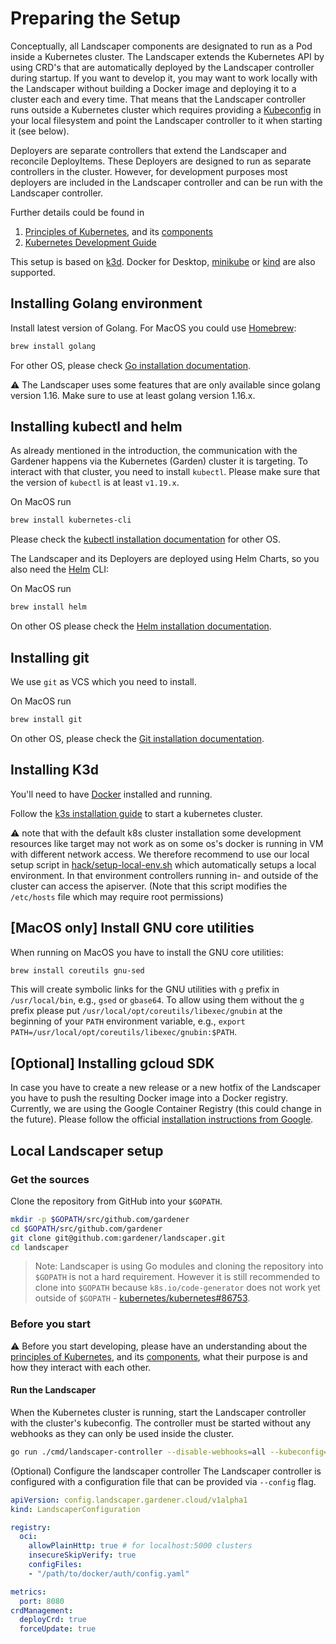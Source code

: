 # Preparing the Setup

Conceptually, all Landscaper components are designated to run as a Pod inside a Kubernetes cluster.
The Landscaper extends the Kubernetes API by using CRD's that are automatically deployed by the Landscaper controller during startup.
If you want to develop it, you may want to work locally with the Landscaper without building a Docker image and deploying it to a cluster each and every time.
That means that the Landscaper controller runs outside a Kubernetes cluster which requires providing a [Kubeconfig](https://kubernetes.io/docs/tasks/access-application-cluster/authenticate-across-clusters-kubeconfig/) in your local filesystem and point the Landscaper controller to it when starting it (see below).

Deployers are separate controllers that extend the Landscaper and reconcile DeployItems.
These Deployers are designed to run as separate controllers in the cluster.
However, for development purposes most deployers are included in the Landscaper controller and can be run with the Landscaper controller.

Further details could be found in

1. [Principles of Kubernetes](https://kubernetes.io/docs/concepts/), and its [components](https://kubernetes.io/docs/concepts/overview/components/)
1. [Kubernetes Development Guide](https://github.com/kubernetes/community/tree/master/contributors/devel)

This setup is based on [k3d](https://github.com/rancher/k3d).
Docker for Desktop, [minikube](https://github.com/kubernetes/minikube) or [kind](https://github.com/kubernetes-sigs/kind) are also supported.

## Installing Golang environment

Install latest version of Golang. For MacOS you could use [Homebrew](https://brew.sh/):

```bash
brew install golang
```

For other OS, please check [Go installation documentation](https://golang.org/doc/install).

:warning: The Landscaper uses some features that are only available since golang version 1.16. Make sure to use at least golang version 1.16.x.

## Installing kubectl and helm

As already mentioned in the introduction, the communication with the Gardener happens via the Kubernetes (Garden) cluster it is targeting. To interact with that cluster, you need to install `kubectl`. Please make sure that the version of `kubectl` is at least `v1.19.x`.

On MacOS run

```bash
brew install kubernetes-cli
```

Please check the [kubectl installation documentation](https://kubernetes.io/docs/tasks/tools/install-kubectl/) for other OS.

The Landscaper and its Deployers are deployed using Helm Charts, so you also need the [Helm](https://github.com/kubernetes/helm) CLI:

On MacOS run

```bash
brew install helm
```

On other OS please check the [Helm installation documentation](https://helm.sh/docs/intro/install/).

## Installing git

We use `git` as VCS which you need to install.

On MacOS run

```bash
brew install git
```

On other OS, please check the [Git installation documentation](https://git-scm.com/book/en/v2/Getting-Started-Installing-Git).


## Installing K3d

You'll need to have [Docker](https://docs.docker.com/get-docker/) installed and running.

Follow the [k3s installation guide](https://k3d.io/#installation) to start a kubernetes cluster.

:warning: note that with the default k8s cluster installation some development resources like target may not work as on some os's docker is running in VM with different network access.
We therefore recommend to use our local setup script in [hack/setup-local-env.sh](../../hack/setup-local-env.sh) which automatically setups a local environment. 
In that environment controllers running in- and outside of the cluster can access the apiserver. (Note that this script modifies the `/etc/hosts` file which may require root permissions)

## [MacOS only] Install GNU core utilities

When running on MacOS you have to install the GNU core utilities:

```bash
brew install coreutils gnu-sed
```

This will create symbolic links for the GNU utilities with `g` prefix in `/usr/local/bin`, e.g., `gsed` or `gbase64`. To allow using them without the `g` prefix please put `/usr/local/opt/coreutils/libexec/gnubin` at the beginning of your `PATH` environment variable, e.g., `export PATH=/usr/local/opt/coreutils/libexec/gnubin:$PATH`.

## [Optional] Installing gcloud SDK

In case you have to create a new release or a new hotfix of the Landscaper you have to push the resulting Docker image into a Docker registry. Currently, we are using the Google Container Registry (this could change in the future). Please follow the official [installation instructions from Google](https://cloud.google.com/sdk/downloads).

## Local Landscaper setup

### Get the sources

Clone the repository from GitHub into your `$GOPATH`.

```bash
mkdir -p $GOPATH/src/github.com/gardener
cd $GOPATH/src/github.com/gardener
git clone git@github.com:gardener/landscaper.git
cd landscaper
```

> Note: Landscaper is using Go modules and cloning the repository into `$GOPATH` is not a hard requirement. However it is still recommended to clone into `$GOPATH` because `k8s.io/code-generator` does not work yet outside of `$GOPATH` - [kubernetes/kubernetes#86753](https://github.com/kubernetes/kubernetes/issues/86753).

### Before you start

:warning: Before you start developing, please have an understanding about the [principles of Kubernetes](https://kubernetes.io/docs/concepts/), and its [components](https://kubernetes.io/docs/concepts/overview/components/), what their purpose is and how they interact with each other.

#### Run the Landscaper

When the Kubernetes cluster is running, start the Landscaper controller with the cluster's kubeconfig.
The controller must be started without any webhooks as they can only be used inside the cluster.

```bash
go run ./cmd/landscaper-controller --disable-webhooks=all --kubeconfig=$KUBECONFIG
```

(Optional) Configure the landscaper controller
The Landscaper controller is configured with a configuration file that can be provided via `--config` flag.

```yaml
apiVersion: config.landscaper.gardener.cloud/v1alpha1
kind: LandscaperConfiguration

registry:
  oci:
    allowPlainHttp: true # for localhost:5000 clusters
    insecureSkipVerify: true 
    configFiles:
    - "/path/to/docker/auth/config.yaml"

metrics:
  port: 8080
crdManagement:
  deployCrd: true
  forceUpdate: true
```
